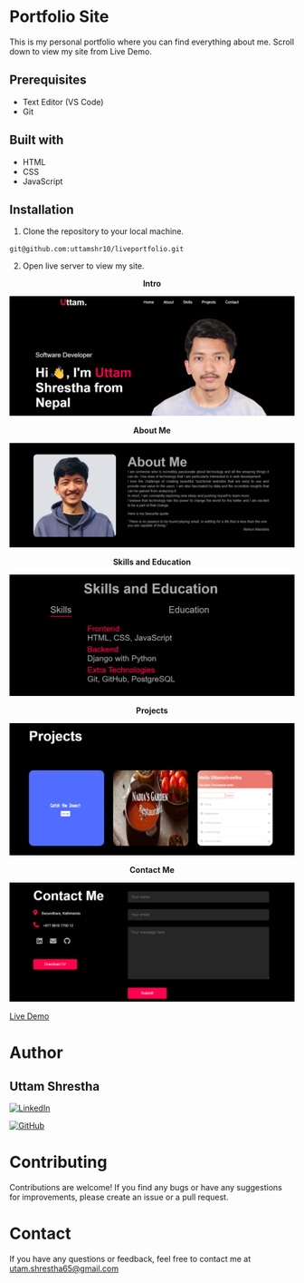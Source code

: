 # Portfolio Site
This is my personal portfolio where you can find everything about me. Scroll down to view my site from Live Demo.
## Prerequisites
- Text Editor (VS Code)
- Git

## Built with
- HTML
- CSS
- JavaScript
## Installation

1. Clone the repository to your local machine.
```
git@github.com:uttamshr10/liveportfolio.git
```
2. Open live server to view my site.

<p align="center"><b>Intro</b></p>

![Header section](/images/header.png)

<p align="center"><b>About Me</b></p>

![About Me](/images/about-me.png)

<p align="center"><b>Skills and Education</b></p>

![Skills and Education](/images/skills.png)

<p align="center"><b>Projects</b></p>

![Projects](/images/project.png)

<p align="center"><b>Contact Me</b></p>

![Contact Me](/images/contact-me.png)

[Live Demo](https://www.https://www.uttam-shrestha.com.np/)

# Author
## Uttam Shrestha
[![LinkedIn](https://img.shields.io/badge/-LinkedIn-blue?style=flat-square&logo=linkedin&logoColor=white)](https://www.linkedin.com/in/uttam-shrestha-b96032224/)
 
[![GitHub](https://img.shields.io/badge/GitHub-%23121011.svg?style=for-the-badge&logo=github&logoColor=white)](https://github.com/uttamshr10)



# Contributing

Contributions are welcome! If you find any bugs or have any suggestions for improvements, please create an issue or a pull request.

# Contact

If you have any questions or feedback, feel free to contact me at utam.shrestha65@gmail.com
